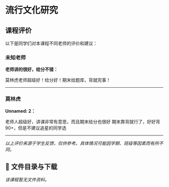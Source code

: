 # 流行文化研究

## 课程评价

以下是同学们对本课程不同老师的评价和建议：

### 未知老师

**老师讲的很好，给分不错：**

莫林虎老师超级好！给分好！期末给题库，背就完事！

---

### 莫林虎

**Unnamed: 2：**

老师人超级好，讲课非常有意思，而且期末给分也很好   期末靠背就行了，好好背90+，但是不建议追星的同学选

---

*以上评价来源于学生反馈，仅供参考。具体情况可能因学期、班级等因素而有所不同。*
## 📄 文件目录与下载

_该课程暂无文件资料。_
